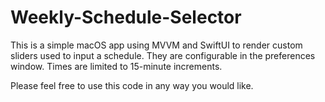 # Weekly-Schedule-Selector

This is a simple macOS app using MVVM and SwiftUI to render custom sliders used to input a schedule. They are configurable in the preferences window.
Times are limited to 15-minute increments.

Please feel free to use this code in any way you would like.
